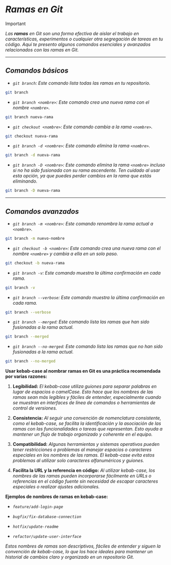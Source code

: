 <!-- Autor: Daniel Benjamin Perez Morales -->
<!-- GitHub: https://github.com/D4nitrix13 -->
<!-- GitLab: https://gitlab.com/D4nitrix13 -->
<!-- Correo electrónico: danielperezdev@proton.me -->

# ***Ramas en Git***

> [!IMPORTANT]
> *Las **ramas** en Git son una forma efectiva de aislar el trabajo en características, experimentos o cualquier otra segregación de tareas en tu código. Aquí te presento algunos comandos esenciales y avanzados relacionados con las ramas en Git.*

---

## ***Comandos básicos***

- *`git branch`: Este comando lista todas las ramas en tu repositorio.*

```bash
git branch
```

- *`git branch <nombre>`: Este comando crea una nueva rama con el nombre `<nombre>`.*

```bash
git branch nueva-rama
```

- *`git checkout <nombre>`: Este comando cambia a la rama `<nombre>`.*

```bash
git checkout nueva-rama
```

- *`git branch -d <nombre>`: Este comando elimina la rama `<nombre>`.*

```bash
git branch -d nueva-rama
```

- *`git branch -D <nombre>`: Este comando elimina la rama `<nombre>` incluso si no ha sido fusionada con su rama ascendente. Ten cuidado al usar esta opción, ya que puedes perder cambios en la rama que estás eliminando.*

```bash
git branch -D nueva-rama
```

---

## ***Comandos avanzados***

- *`git branch -m <nombre>`: Este comando renombra la rama actual a `<nombre>`.*

```bash
git branch -m nuevo-nombre
```

- *`git checkout -b <nombre>`: Este comando crea una nueva rama con el nombre `<nombre>` y cambia a ella en un solo paso.*

```bash
git checkout -b nueva-rama
```

- *`git branch -v`: Este comando muestra la última confirmación en cada rama.*

```bash
git branch -v
```

- *`git branch --verbose`: Este comando muestra la última confirmación en cada rama.*

```bash
git branch --verbose
```

- *`git branch --merged`: Este comando lista las ramas que han sido fusionadas a la rama actual.*

```bash
git branch --merged
```

- *`git branch --no-merged`: Este comando lista las ramas que no han sido fusionadas a la rama actual.*

```bash
git branch --no-merged
```

**Usar kebab-case al nombrar ramas en Git es una práctica recomendada por varias razones:**

1. **Legibilidad:** *El kebab-case utiliza guiones para separar palabras en lugar de espacios o camelCase. Esto hace que los nombres de las ramas sean más legibles y fáciles de entender, especialmente cuando se muestran en interfaces de línea de comandos o herramientas de control de versiones.*

2. **Consistencia:** *Al seguir una convención de nomenclatura consistente, como el kebab-case, se facilita la identificación y la asociación de las ramas con las funcionalidades o tareas que representan. Esto ayuda a mantener un flujo de trabajo organizado y coherente en el equipo.*

3. **Compatibilidad:** *Algunas herramientas y sistemas operativos pueden tener restricciones o problemas al manejar espacios o caracteres especiales en los nombres de las ramas. El kebab-case evita estos problemas al utilizar solo caracteres alfanuméricos y guiones.*

4. **Facilita la URL y la referencia en código:** *Al utilizar kebab-case, los nombres de las ramas pueden incorporarse fácilmente en URLs o referencias en el código fuente sin necesidad de escapar caracteres especiales o realizar ajustes adicionales.*

**Ejemplos de nombres de ramas en kebab-case:**

- *`feature/add-login-page`*

- *`bugfix/fix-database-connection`*

- *`hotfix/update-readme`*

- *`refactor/update-user-interface`*

*Estos nombres de ramas son descriptivos, fáciles de entender y siguen la convención de kebab-case, lo que los hace ideales para mantener un historial de cambios claro y organizado en un repositorio Git.*
